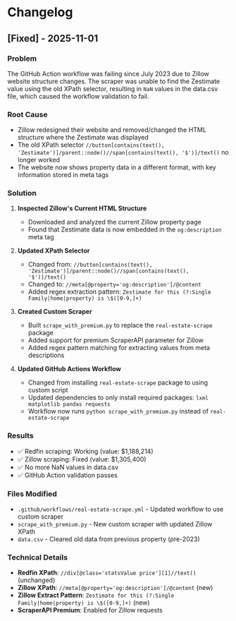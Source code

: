 # Changelog

## [Fixed] - 2025-11-01

### Problem
The GitHub Action workflow was failing since July 2023 due to Zillow website structure changes. The scraper was unable to find the Zestimate value using the old XPath selector, resulting in `NaN` values in the data.csv file, which caused the workflow validation to fail.

### Root Cause
- Zillow redesigned their website and removed/changed the HTML structure where the Zestimate was displayed
- The old XPath selector `//button[contains(text(), 'Zestimate')]/parent::node()//span[contains(text(), '$')]/text()` no longer worked
- The website now shows property data in a different format, with key information stored in meta tags

### Solution
1. **Inspected Zillow's Current HTML Structure**
   - Downloaded and analyzed the current Zillow property page
   - Found that Zestimate data is now embedded in the `og:description` meta tag

2. **Updated XPath Selector**
   - Changed from: `//button[contains(text(), 'Zestimate')]/parent::node()//span[contains(text(), '$')]/text()`
   - Changed to: `//meta[@property='og:description']/@content`
   - Added regex extraction pattern: `Zestimate for this (?:Single Family|home|property) is \$([0-9,]+)`

3. **Created Custom Scraper**
   - Built `scrape_with_premium.py` to replace the `real-estate-scrape` package
   - Added support for premium ScraperAPI parameter for Zillow
   - Added regex pattern matching for extracting values from meta descriptions

4. **Updated GitHub Actions Workflow**
   - Changed from installing `real-estate-scrape` package to using custom script
   - Updated dependencies to only install required packages: `lxml matplotlib pandas requests`
   - Workflow now runs `python scrape_with_premium.py` instead of `real-estate-scrape`

### Results
- ✅ Redfin scraping: Working (value: $1,188,214)
- ✅ Zillow scraping: Fixed (value: $1,305,400)
- ✅ No more NaN values in data.csv
- ✅ GitHub Action validation passes

### Files Modified
- `.github/workflows/real-estate-scrape.yml` - Updated workflow to use custom scraper
- `scrape_with_premium.py` - New custom scraper with updated Zillow XPath
- `data.csv` - Cleared old data from previous property (pre-2023)

### Technical Details
- **Redfin XPath**: `//div[@class='statsValue price'][1]//text()` (unchanged)
- **Zillow XPath**: `//meta[@property='og:description']/@content` (new)
- **Zillow Extract Pattern**: `Zestimate for this (?:Single Family|home|property) is \$([0-9,]+)` (new)
- **ScraperAPI Premium**: Enabled for Zillow requests
